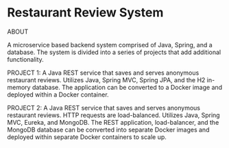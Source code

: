 # Restaurant Review System

ABOUT

A microservice based backend system comprised of Java, Spring, and a database. The system is divided into a series of projects
that add additional functionality.


PROJECT 1:
A Java REST service that saves and serves anonymous restaurant reviews. Utilizes Java, Spring MVC, Spring JPA, and the H2 in-memory database. The application
can be converted to a Docker image and deployed within a Docker container.

PROJECT 2:
A Java REST service that saves and serves anonymous restaurant reviews. HTTP requests are load-balanced. Utilizes Java, Spring MVC, Eureka, and MongoDB.
The REST application, load-balancer, and the MongoDB database can be converted into separate Docker images and deployed within separate Docker containers to scale up.
